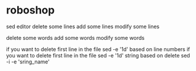 # roboshop

sed editor 
delete some lines 
add some lines 
modify some lines 

delete some words 
add some words 
modify some words 

if you want to delete first line in the file sed -e '1d' <filename> based on line numbers 
if you want to delete first line in the file sed -e '1d' <filename> 
string based on delete sed -i -e 'sring_name' <filename>

